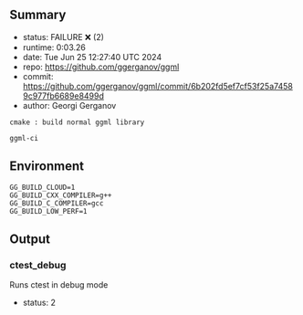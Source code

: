 ## Summary

- status:  FAILURE ❌ (2)
- runtime: 0:03.26
- date:    Tue Jun 25 12:27:40 UTC 2024
- repo:    https://github.com/ggerganov/ggml
- commit:  https://github.com/ggerganov/ggml/commit/6b202fd5ef7cf53f25a74589c977fb6689e8499d
- author:  Georgi Gerganov
```
cmake : build normal ggml library

ggml-ci
```

## Environment

```
GG_BUILD_CLOUD=1
GG_BUILD_CXX_COMPILER=g++
GG_BUILD_C_COMPILER=gcc
GG_BUILD_LOW_PERF=1
```

## Output

### ctest_debug

Runs ctest in debug mode
- status: 2
```

```

